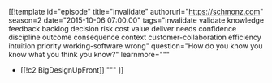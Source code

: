 [[!template id="episode"
title="Invalidate"
authorurl="https://schmonz.com"
season=2
date="2015-10-06 07:00:00"
tags="invalidate validate knowledge feedback backlog decision risk cost value deliver needs confidence discipline outcome consequence context customer-collaboration efficiency intuition priority working-software wrong"
question="How do you know you know what you think you know?"
learnmore="""
- [[!c2 BigDesignUpFront]]
"""
]]
